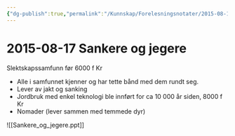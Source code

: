 ```yaml
---
{"dg-publish":true,"permalink":"/Kunnskap/Forelesningsnotater/2015-08-17 Sankere og jegere/","tags":["forelesning","hi100","historie"]}
---
```



# 2015-08-17 Sankere og jegere
Slektskapssamfunn før 6000 f Kr

* Alle i samfunnet kjenner og har tette bånd med dem rundt seg.
* Lever av jakt og sanking
* Jordbruk med enkel teknologi ble innført for ca 10 000 år siden, 8000 f Kr
* Nomader (lever sammen med temmede dyr)

![[Sankere_og_jegere.ppt]]

